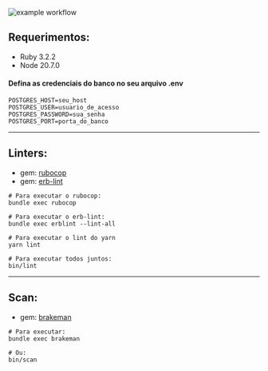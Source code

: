 ![example workflow](https://github.com/danielnottingham/mdn/actions/workflows/ci.yml/badge.svg)

## Requerimentos:
- Ruby 3.2.2
- Node 20.7.0

#### Defina as credenciais do banco no seu arquivo .env
```
POSTGRES_HOST=seu_host
POSTGRES_USER=usuario_de_acesso
POSTGRES_PASSWORD=sua_senha
POSTGRES_PORT=porta_do_banco
```

---
## Linters:
- gem: [rubocop](https://github.com/rubocop/rubocop)
- gem: [erb-lint](https://github.com/Shopify/erb-lint)

```
# Para executar o rubocop:
bundle exec rubocop

# Para executar o erb-lint:
bundle exec erblint --lint-all

# Para executar o lint do yarn
yarn lint

# Para executar todos juntos:
bin/lint
```
---
## Scan:
- gem: [brakeman](https://github.com/presidentbeef/brakeman)
```
# Para executar:
bundle exec brakeman

# Ou:
bin/scan
```
